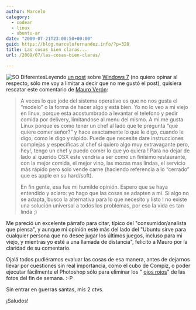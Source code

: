 ```yaml
---
author: Marcelo
category:
  - codear
  - linux
  - ubuntu-ar
date: "2009-07-21T23:00:50+00:00"
guid: https://blog.marcelofernandez.info/?p=328
title: Las cosas bien claras...
url: /2009/07/las-cosas-bien-claras/

---
```

![SO Diferentes](/wp-content/uploads/2009/07/SO-Diferentes-300x75.png)Leyendo [un post](http://desarrollandoideas.com.ar/2009/07/20/instalacion-y-usabilidad-en-windows-7-%C2%BFvale-la-pena/) sobre [Windows 7](http://windows.microsoft.com/en-US/windows7/products/home) (no quiero opinar al respecto, sólo me voy a limitar a decir que no me gustó el post), quisiera rescatar este comentario de [Mauro Verón](http://www.mauroveron.com/):

> A veces lo que jode del sistema operativo es que no nos gusta el “modelo” o la forma de hacer algo y está bien. Yo no lo veo a mi viejo en linux, porque esta acostumbrado a levantar el telefono y pedir comida por delivery, limitandose al menu del mismo. A mi me gusta Linux porque es como tener un chef al lado que te pregunta “que quiere comer señor?” y hace exactamente lo que le digo, cuando le digo, como le digo y rápido. Puede que necesite dare instrucciones complejas y especificas al chef si quiero algo muy extravagante pero, hey!, tengo un chef y puedo comer lo que yo quiera !
> Para no dejar de lado al querido OSX este vendría a ser como un finísimo restaurante, con la mejor comida, el mejor vino, las mozas mas lindas, el servicio más rápido pero solo vende carne (haciendo referencia a lo “cerrado” que es apple en su hard/soft).
>
> En fin gente, esa fue mi humilde opinión. Espero que se haya entendido y aclaro: yo hago que las cosas se adapten a mí. Si algo no se adapta, busco la alternativa para lo que necesito y listo ! no existe una solución universal a todos los problemas, por eso la vida es tan linda ;)

Me pareció un excelente párrafo para citar, típico del "consumidor/analista que piensa", y aunque mi opinión esté más del lado del "Ubuntu sirve para cualquier persona que no desee jugar los últimos juegos, incluso para mi viejo, y mientras yo esté a una llamada de distancia", felicito a Mauro por la claridad de su comentario.

Ojalá todos pudiéramos evaluar las cosas de esa manera, antes de dejarnos llevar por cuestiones sin real importancia, como el cubo de Compiz, o poder ejecutar fácilmente el Photoshop sólo para eliminar los " [ojos rojos](http://es.wikipedia.org/wiki/Efecto_de_ojos_rojos)" de las fotos del fin de semana. :-P

Sin entrar en guerras santas, mis 2 ctvs.

¡Saludos!
